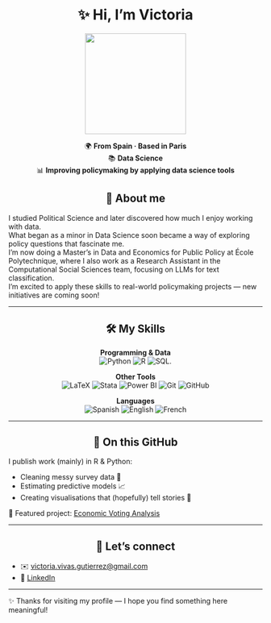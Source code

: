 <div align="center">

# ✨ Hi, I’m Victoria  

<img src="https://media.giphy.com/media/JIX9t2j0ZTN9S/giphy.gif" width="200" />

🌍 **From Spain · Based in Paris**  
📚 **Data Science**  
📊 **Improving policymaking by applying data science tools**  


## 🌱 About me  

</div>

I studied Political Science and later discovered how much I enjoy working with data.  
What began as a minor in Data Science soon became a way of exploring policy questions that fascinate me.  
I’m now doing a Master’s in Data and Economics for Public Policy at École Polytechnique, where I also work as a Research Assistant in the Computational Social Sciences team, focusing on LLMs for text classification.  
I’m excited to apply these skills to real-world policymaking projects — new initiatives are coming soon!

---
<div align="center">
  
## 🛠 My Skills  

**Programming & Data**  
![Python](https://img.shields.io/badge/Python-3776AB?style=for-the-badge&logo=python&logoColor=white) ![R](https://img.shields.io/badge/R-276DC3?style=for-the-badge&logo=r&logoColor=white) ![SQL](https://img.shields.io/badge/SQL-336791?style=for-the-badge&logo=postgresql&logoColor=white).  

**Other Tools**  
![LaTeX](https://img.shields.io/badge/LaTeX-008080?style=for-the-badge&logo=latex&logoColor=white) ![Stata](https://img.shields.io/badge/Stata-1E90FF?style=for-the-badge&logo=stata&logoColor=white) ![Power BI](https://img.shields.io/badge/Power%20BI-F2C811?style=for-the-badge&logo=powerbi&logoColor=black) ![Git](https://img.shields.io/badge/Git-F05032?style=for-the-badge&logo=git&logoColor=white) ![GitHub](https://img.shields.io/badge/GitHub-181717?style=for-the-badge&logo=github&logoColor=white)  

**Languages**  
![Spanish](https://img.shields.io/badge/Spanish-Native-red?style=for-the-badge) ![English](https://img.shields.io/badge/English-C2-blue?style=for-the-badge) ![French](https://img.shields.io/badge/French-B2-lightgrey?style=for-the-badge)  

</div>

---
<div align="center">
  
## 📂 On this GitHub  

</div>

I publish work (mainly) in R & Python:  
- Cleaning messy survey data 🧹  
- Estimating predictive models 📈  
- Creating visualisations that (hopefully) tell stories 🎨  

📌 Featured project: [Economic Voting Analysis](https://github.com/victoriavivass/EconomicVoting_Analysis)  

---
<div align="center">

## 💌 Let’s connect  

</div>

- ✉️ [victoria.vivas.gutierrez@gmail.com](mailto:victoria.vivas.gutierrez@gmail.com)  
- 💼 [LinkedIn](https://www.linkedin.com/in/mar%C3%ADa-victoria-vivas-guti%C3%A9rrez-a5aa95252/)  

---

✨ Thanks for visiting my profile — I hope you find something here meaningful!

